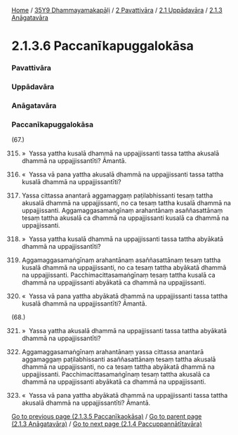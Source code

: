 
[Home](/) / [35Y9 Dhammayamakapāḷi](../../../../35Y9.md) / [2 Pavattivāra](../../../2.md) / [2.1 Uppādavāra](../../2.1.md) / [2.1.3 Anāgatavāra](../2.1.3.md)

# 2.1.3.6 Paccanīkapuggalokāsa

### Pavattivāra

### Uppādavāra

### Anāgatavāra

### Paccanīkapuggalokāsa

(67.)

315. »  Yassa yattha kusalā dhammā na uppajjissanti tassa tattha akusalā dhammā na uppajjissantīti? Āmantā.

316. «  Yassa vā pana yattha akusalā dhammā na uppajjissanti tassa tattha kusalā dhammā na uppajjissantīti?

317. Yassa cittassa anantarā aggamaggaṃ paṭilabhissanti tesaṃ tattha akusalā dhammā na uppajjissanti, no ca tesaṃ tattha kusalā dhammā na uppajjissanti. Aggamaggasamaṅgīnaṃ arahantānaṃ asaññasattānaṃ tesaṃ tattha akusalā ca dhammā na uppajjissanti kusalā ca dhammā na uppajjissanti.

318. »  Yassa yattha kusalā dhammā na uppajjissanti tassa tattha abyākatā dhammā na uppajjissantīti?

319. Aggamaggasamaṅgīnaṃ arahantānaṃ asaññasattānaṃ tesaṃ tattha kusalā dhammā na uppajjissanti, no ca tesaṃ tattha abyākatā dhammā na uppajjissanti. Pacchimacittasamaṅgīnaṃ tesaṃ tattha kusalā ca dhammā na uppajjissanti abyākatā ca dhammā na uppajjissanti.

320. «  Yassa vā pana yattha abyākatā dhammā na uppajjissanti tassa tattha kusalā dhammā na uppajjissantīti? Āmantā.

(68.)

321. »  Yassa yattha akusalā dhammā na uppajjissanti tassa tattha abyākatā dhammā na uppajjissantīti?

322. Aggamaggasamaṅgīnaṃ arahantānaṃ yassa cittassa anantarā aggamaggaṃ paṭilabhissanti asaññasattānaṃ tesaṃ tattha akusalā dhammā na uppajjissanti, no ca tesaṃ tattha abyākatā dhammā na uppajjissanti. Pacchimacittasamaṅgīnaṃ tesaṃ tattha akusalā ca dhammā na uppajjissanti abyākatā ca dhammā na uppajjissanti.

323. «  Yassa vā pana yattha abyākatā dhammā na uppajjissanti tassa tattha akusalā dhammā na uppajjissantīti? Āmantā.

[Go to previous page (2.1.3.5 Paccanīkaokāsa)](2.1.3.5.md) / [Go to parent page (2.1.3 Anāgatavāra)](../2.1.3.md) / [Go to next page (2.1.4 Paccuppannātītavāra)](../2.1.4.md)


